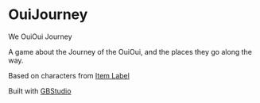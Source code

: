 # OuiJourney

We OuiOui Journey

A game about the Journey of the OuiOui, and the places they go along the way.

Based on characters from [Item Label](https://itemlabel.com/pages/characters)

Built with [GBStudio](https://chrismaltby.itch.io/gb-studio)
